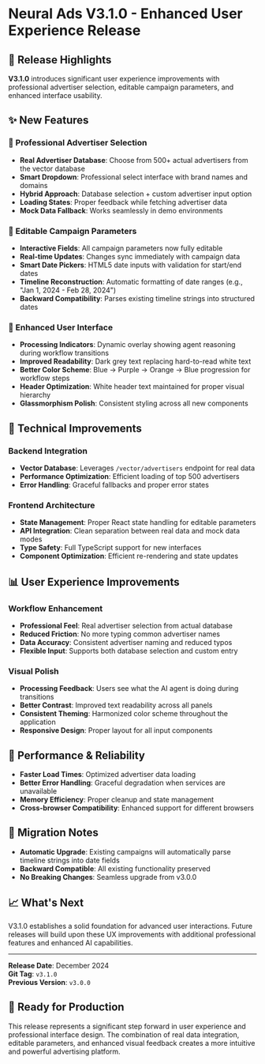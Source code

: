 # Neural Ads V3.1.0 - Enhanced User Experience Release

## 🎯 Release Highlights

**V3.1.0** introduces significant user experience improvements with professional advertiser selection, editable campaign parameters, and enhanced interface usability.

## ✨ New Features

### 🏢 Professional Advertiser Selection
- **Real Advertiser Database**: Choose from 500+ actual advertisers from the vector database
- **Smart Dropdown**: Professional select interface with brand names and domains
- **Hybrid Approach**: Database selection + custom advertiser input option
- **Loading States**: Proper feedback while fetching advertiser data
- **Mock Data Fallback**: Works seamlessly in demo environments

### 📝 Editable Campaign Parameters
- **Interactive Fields**: All campaign parameters now fully editable
- **Real-time Updates**: Changes sync immediately with campaign data
- **Smart Date Pickers**: HTML5 date inputs with validation for start/end dates
- **Timeline Reconstruction**: Automatic formatting of date ranges (e.g., "Jan 1, 2024 - Feb 28, 2024")
- **Backward Compatibility**: Parses existing timeline strings into structured dates

### 🎨 Enhanced User Interface
- **Processing Indicators**: Dynamic overlay showing agent reasoning during workflow transitions
- **Improved Readability**: Dark grey text replacing hard-to-read white text
- **Better Color Scheme**: Blue → Purple → Orange → Blue progression for workflow steps
- **Header Optimization**: White header text maintained for proper visual hierarchy
- **Glassmorphism Polish**: Consistent styling across all new components

## 🔧 Technical Improvements

### Backend Integration
- **Vector Database**: Leverages `/vector/advertisers` endpoint for real data
- **Performance Optimization**: Efficient loading of top 500 advertisers
- **Error Handling**: Graceful fallbacks and proper error states

### Frontend Architecture
- **State Management**: Proper React state handling for editable parameters
- **API Integration**: Clean separation between real data and mock data modes
- **Type Safety**: Full TypeScript support for new interfaces
- **Component Optimization**: Efficient re-rendering and state updates

## 📊 User Experience Improvements

### Workflow Enhancement
- **Professional Feel**: Real advertiser selection from actual database
- **Reduced Friction**: No more typing common advertiser names
- **Data Accuracy**: Consistent advertiser naming and reduced typos
- **Flexible Input**: Supports both database selection and custom entry

### Visual Polish
- **Processing Feedback**: Users see what the AI agent is doing during transitions
- **Better Contrast**: Improved text readability across all panels
- **Consistent Theming**: Harmonized color scheme throughout the application
- **Responsive Design**: Proper layout for all input components

## 🚀 Performance & Reliability

- **Faster Load Times**: Optimized advertiser data loading
- **Better Error Handling**: Graceful degradation when services are unavailable
- **Memory Efficiency**: Proper cleanup and state management
- **Cross-browser Compatibility**: Enhanced support for different browsers

## 🔄 Migration Notes

- **Automatic Upgrade**: Existing campaigns will automatically parse timeline strings into date fields
- **Backward Compatible**: All existing functionality preserved
- **No Breaking Changes**: Seamless upgrade from v3.0.0

## 📈 What's Next

V3.1.0 establishes a solid foundation for advanced user interactions. Future releases will build upon these UX improvements with additional professional features and enhanced AI capabilities.

---

**Release Date**: December 2024  
**Git Tag**: `v3.1.0`  
**Previous Version**: `v3.0.0`  

## 🎉 Ready for Production

This release represents a significant step forward in user experience and professional interface design. The combination of real data integration, editable parameters, and enhanced visual feedback creates a more intuitive and powerful advertising platform.
